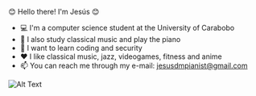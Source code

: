 :blush: Hello there! I'm Jesús :blush:
- :computer: I'm a computer science student at the University of Carabobo
- :musical_keyboard: I also study classical music and play the piano
- :ghost: I want to learn coding and security
- :heart: I like classical music, jazz, videogames, fitness and anime
- 📫 You can reach me through my e-mail: jesusdmpianist@gmail.com


![Alt Text](https://media.giphy.com/media/SEO7ub2q1fORa/giphy.gif)

